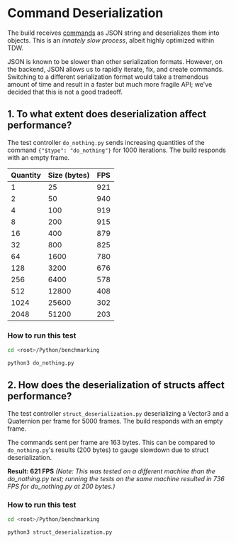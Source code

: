 # Command Deserialization

The build receives [commands](../api/command_api_guide.md) as JSON string and deserializes them into objects. This is an _innately slow process_, albeit highly optimized within TDW.

JSON is known to be slower than other serialization formats. However, on the backend, JSON allows us to rapidly iterate, fix, and create commands. Switching to a different serialization format would take a tremendous amount of time and result in a faster but much more fragile API; we've decided that this is not a good tradeoff.

## 1. To what extent does deserialization affect performance?

The test controller `do_nothing.py` sends increasing quantities of the command `{"$type": "do_nothing"}` for 1000 iterations. The build responds with an empty frame.

| Quantity | Size (bytes) | FPS |
| --- | --- | --- |
| 1 | 25 | 921 |
| 2 | 50 | 940 |
| 4 | 100 | 919 |
| 8 | 200 | 915 |
| 16 | 400 | 879 |
| 32 | 800 | 825 |
| 64 | 1600 | 780 |
| 128 | 3200 | 676 |
| 256 | 6400 | 578 |
| 512 | 12800 | 408 |
| 1024 | 25600 | 302 |
| 2048 | 51200 | 203 |

### How to run this test

```bash
cd <root>/Python/benchmarking
```

```bash
python3 do_nothing.py
```

## 2. How does the deserialization of structs affect performance?

The test controller `struct_deserialization.py` deserializing a Vector3 and a Quaternion per frame for 5000 frames. The build responds with an empty frame. 

The commands sent per frame are 163 bytes. This can be compared to `do_nothing.py`'s results (200 bytes) to gauge slowdown due to struct deserialization.

**Result: 621 FPS** _(Note: This was tested on a different machine than the do_nothing.py test; running the tests on the same machine resulted in 736 FPS for do_nothing.py at 200 bytes.)_

### How to run this test

```bash
cd <root>/Python/benchmarking
```

```bash
python3 struct_deserialization.py
```